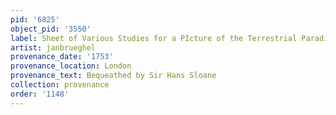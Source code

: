 ```yaml
---
pid: '6825'
object_pid: '3550'
label: Sheet of Various Studies for a PIcture of the Terrestrial Paradise
artist: janbrueghel
provenance_date: '1753'
provenance_location: London
provenance_text: Bequeathed by Sir Hans Sloane
collection: provenance
order: '1148'
---
```


